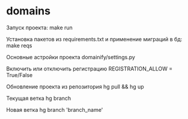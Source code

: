 # domains

Запуск проекта:
make run

Установка пакетов из requirements.txt и применение миграций в бд:
make reqs

Основные астройки проекта
domainify/settings.py

Включить или отключить регистрацию 
REGISTRATION_ALLOW = True/False

Обновление проекта из репозитория
hg pull && hg up

Текущая ветка
hg branch

Новая ветка
hg branch 'branch_name'
